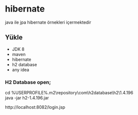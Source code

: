 # hibernate

java ile jpa hibernate örnekleri içermektedir

## Yükle
- JDK 8
- maven
- hibernate
- h2 database
- any idea

### H2 Database open;
cd %USERPROFILE%\.m2\repository\com\h2database\h2\1.4.196\
java -jar h2-1.4.196.jar

http://localhost:8082/login.jsp
